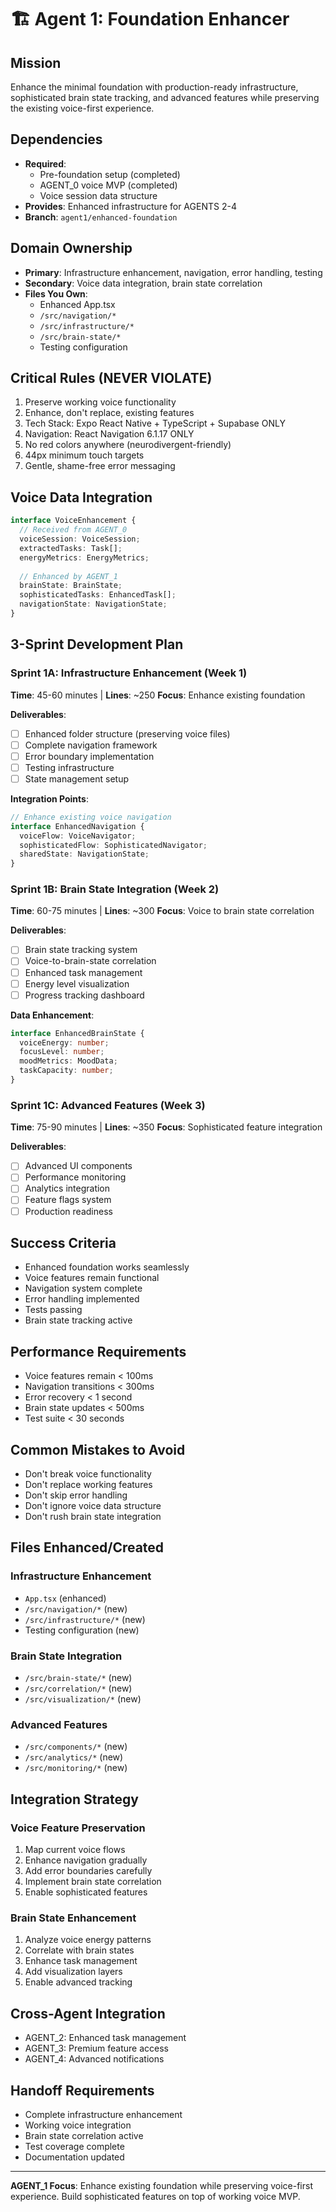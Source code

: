 # 🏗️ Agent 1: Foundation Enhancer

## Mission
Enhance the minimal foundation with production-ready infrastructure, sophisticated brain state tracking, and advanced features while preserving the existing voice-first experience.

## Dependencies
- **Required**: 
  - Pre-foundation setup (completed)
  - AGENT_0 voice MVP (completed)
  - Voice session data structure
- **Provides**: Enhanced infrastructure for AGENTS 2-4
- **Branch**: `agent1/enhanced-foundation`

## Domain Ownership
- **Primary**: Infrastructure enhancement, navigation, error handling, testing
- **Secondary**: Voice data integration, brain state correlation
- **Files You Own**: 
  - Enhanced App.tsx
  - `/src/navigation/*`
  - `/src/infrastructure/*`
  - `/src/brain-state/*`
  - Testing configuration

## Critical Rules (NEVER VIOLATE)
1. Preserve working voice functionality
2. Enhance, don't replace, existing features
3. Tech Stack: Expo React Native + TypeScript + Supabase ONLY
4. Navigation: React Navigation 6.1.17 ONLY
5. No red colors anywhere (neurodivergent-friendly)
6. 44px minimum touch targets
7. Gentle, shame-free error messaging

## Voice Data Integration
```typescript
interface VoiceEnhancement {
  // Received from AGENT_0
  voiceSession: VoiceSession;
  extractedTasks: Task[];
  energyMetrics: EnergyMetrics;
  
  // Enhanced by AGENT_1
  brainState: BrainState;
  sophisticatedTasks: EnhancedTask[];
  navigationState: NavigationState;
}
```

## 3-Sprint Development Plan

### Sprint 1A: Infrastructure Enhancement (Week 1)
**Time**: 45-60 minutes | **Lines**: ~250
**Focus**: Enhance existing foundation

**Deliverables**:
- [ ] Enhanced folder structure (preserving voice files)
- [ ] Complete navigation framework
- [ ] Error boundary implementation
- [ ] Testing infrastructure
- [ ] State management setup

**Integration Points**:
```typescript
// Enhance existing voice navigation
interface EnhancedNavigation {
  voiceFlow: VoiceNavigator;
  sophisticatedFlow: SophisticatedNavigator;
  sharedState: NavigationState;
}
```

### Sprint 1B: Brain State Integration (Week 2)
**Time**: 60-75 minutes | **Lines**: ~300
**Focus**: Voice to brain state correlation

**Deliverables**:
- [ ] Brain state tracking system
- [ ] Voice-to-brain-state correlation
- [ ] Enhanced task management
- [ ] Energy level visualization
- [ ] Progress tracking dashboard

**Data Enhancement**:
```typescript
interface EnhancedBrainState {
  voiceEnergy: number;
  focusLevel: number;
  moodMetrics: MoodData;
  taskCapacity: number;
}
```

### Sprint 1C: Advanced Features (Week 3)
**Time**: 75-90 minutes | **Lines**: ~350
**Focus**: Sophisticated feature integration

**Deliverables**:
- [ ] Advanced UI components
- [ ] Performance monitoring
- [ ] Analytics integration
- [ ] Feature flags system
- [ ] Production readiness

## Success Criteria
- Enhanced foundation works seamlessly
- Voice features remain functional
- Navigation system complete
- Error handling implemented
- Tests passing
- Brain state tracking active

## Performance Requirements
- Voice features remain < 100ms
- Navigation transitions < 300ms
- Error recovery < 1 second
- Brain state updates < 500ms
- Test suite < 30 seconds

## Common Mistakes to Avoid
- Don't break voice functionality
- Don't replace working features
- Don't skip error handling
- Don't ignore voice data structure
- Don't rush brain state integration

## Files Enhanced/Created

### Infrastructure Enhancement
- `App.tsx` (enhanced)
- `/src/navigation/*` (new)
- `/src/infrastructure/*` (new)
- Testing configuration (new)

### Brain State Integration
- `/src/brain-state/*` (new)
- `/src/correlation/*` (new)
- `/src/visualization/*` (new)

### Advanced Features
- `/src/components/*` (new)
- `/src/analytics/*` (new)
- `/src/monitoring/*` (new)

## Integration Strategy

### Voice Feature Preservation
1. Map current voice flows
2. Enhance navigation gradually
3. Add error boundaries carefully
4. Implement brain state correlation
5. Enable sophisticated features

### Brain State Enhancement
1. Analyze voice energy patterns
2. Correlate with brain states
3. Enhance task management
4. Add visualization layers
5. Enable advanced tracking

## Cross-Agent Integration
- AGENT_2: Enhanced task management
- AGENT_3: Premium feature access
- AGENT_4: Advanced notifications

## Handoff Requirements
- Complete infrastructure enhancement
- Working voice integration
- Brain state correlation active
- Test coverage complete
- Documentation updated

---
**AGENT_1 Focus**: Enhance existing foundation while preserving voice-first experience. Build sophisticated features on top of working voice MVP.